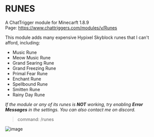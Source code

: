 # RUNES

A ChatTrigger module for Minecarft 1.8.9 <br/>
Page: https://www.chattriggers.com/modules/v/Runes

This module adds many expensive Hypixel Skyblock runes that I can't afford, including:

* Music Rune
* Meow Music Rune
* Grand Searing Rune
* Grand Freezing Rune
* Primal Fear Rune
* Enchant Rune
* Spellbound Rune
* Smitten Rune
* Rainy Day Rune

*If the module or any of its runes is* ***NOT*** *working, try enabling* ***Error Messages*** *in the settings. You can also contact me on discord.*

> command: /runes

![image](https://i.imgur.com/hOWjLWi.png)
